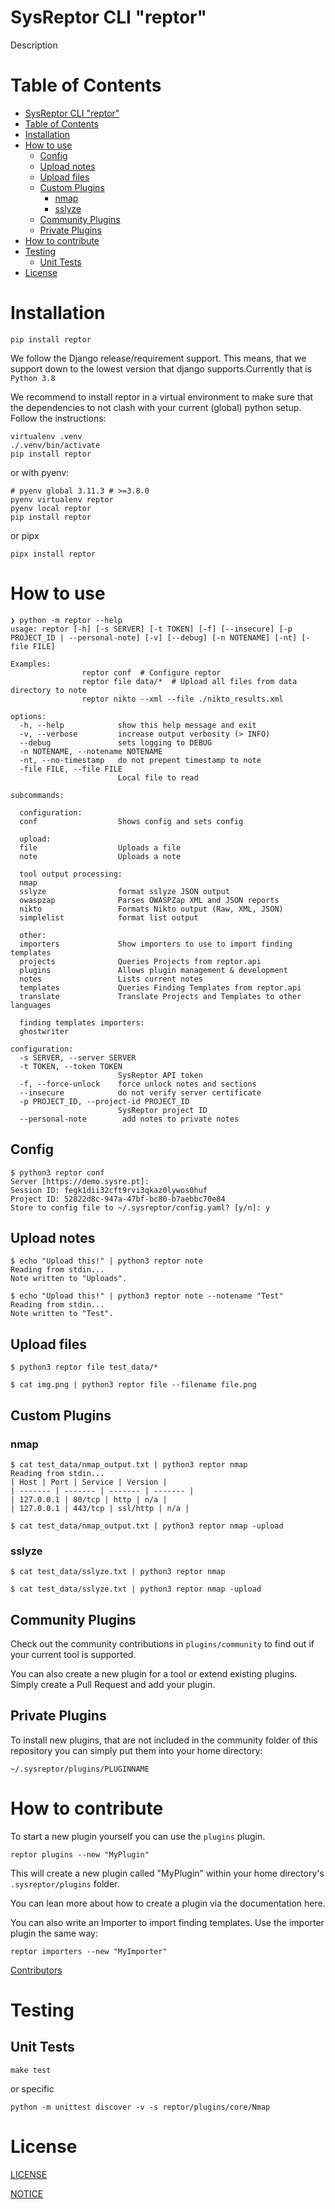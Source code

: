 # SysReptor CLI "reptor"
Description

# Table of Contents
- [SysReptor CLI "reptor"](#sysreptor-cli-reptor)
- [Table of Contents](#table-of-contents)
- [Installation](#installation)
- [How to use](#how-to-use)
  - [Config](#config)
  - [Upload notes](#upload-notes)
  - [Upload files](#upload-files)
  - [Custom Plugins](#custom-plugins)
    - [nmap](#nmap)
    - [sslyze](#sslyze)
  - [Community Plugins](#community-plugins)
  - [Private Plugins](#private-plugins)
- [How to contribute](#how-to-contribute)
- [Testing](#testing)
  - [Unit Tests](#unit-tests)
- [License](#license)



# Installation

```
pip install reptor
```

We follow the Django release/requirement support. This means, that we support down to the lowest version that django supports.Currently that is `Python 3.8`

We recommend to install reptor in a virtual environment to make sure that the dependencies to not clash with your current (global) python setup. Follow the instructions:

```
virtualenv .venv
./.venv/bin/activate
pip install reptor
```

or with pyenv:
```
# pyenv global 3.11.3 # >=3.8.0
pyenv virtualenv reptor
pyenv local reptor
pip install reptor
```

or pipx
```
pipx install reptor
```

# How to use

```
❯ python -m reptor --help
usage: reptor [-h] [-s SERVER] [-t TOKEN] [-f] [--insecure] [-p PROJECT_ID | --personal-note] [-v] [--debug] [-n NOTENAME] [-nt] [-file FILE]

Examples:
                reptor conf  # Configure reptor
                reptor file data/*  # Upload all files from data directory to note
                reptor nikto --xml --file ./nikto_results.xml

options:
  -h, --help            show this help message and exit
  -v, --verbose         increase output verbosity (> INFO)
  --debug               sets logging to DEBUG
  -n NOTENAME, --notename NOTENAME
  -nt, --no-timestamp   do not prepent timestamp to note
  -file FILE, --file FILE
                        Local file to read

subcommands:

  configuration:
  conf                  Shows config and sets config

  upload:
  file                  Uploads a file
  note                  Uploads a note

  tool output processing:
  nmap
  sslyze                format sslyze JSON output
  owaspzap              Parses OWASPZap XML and JSON reports
  nikto                 Formats Nikto output (Raw, XML, JSON)
  simplelist            format list output

  other:
  importers             Show importers to use to import finding templates
  projects              Queries Projects from reptor.api
  plugins               Allows plugin management & development
  notes                 Lists current notes
  templates             Queries Finding Templates from reptor.api
  translate             Translate Projects and Templates to other languages

  finding templates importers:
  ghostwriter

configuration:
  -s SERVER, --server SERVER
  -t TOKEN, --token TOKEN
                        SysReptor API token
  -f, --force-unlock    force unlock notes and sections
  --insecure            do not verify server certificate
  -p PROJECT_ID, --project-id PROJECT_ID
                        SysReptor project ID
  --personal-note        add notes to private notes

```


## Config
```
$ python3 reptor conf
Server [https://demo.sysre.pt]:
Session ID: fegk1dii32cft9rvi3qkaz0lywos0huf
Project ID: 52822d8c-947a-47bf-bc80-b7aebbc70e84
Store to config file to ~/.sysreptor/config.yaml? [y/n]: y
```

## Upload notes
```
$ echo "Upload this!" | python3 reptor note
Reading from stdin...
Note written to "Uploads".
```

```
$ echo "Upload this!" | python3 reptor note --notename "Test"
Reading from stdin...
Note written to "Test".
```

## Upload files
```
$ python3 reptor file test_data/*
```

```
$ cat img.png | python3 reptor file --filename file.png
```

## Custom Plugins
### nmap

```
$ cat test_data/nmap_output.txt | python3 reptor nmap
Reading from stdin...
| Host | Port | Service | Version |
| ------- | ------- | ------- | ------- |
| 127.0.0.1 | 80/tcp | http | n/a |
| 127.0.0.1 | 443/tcp | ssl/http | n/a |
```

```
$ cat test_data/nmap_output.txt | python3 reptor nmap -upload
```

### sslyze
```
$ cat test_data/sslyze.txt | python3 reptor nmap
```

```
$ cat test_data/sslyze.txt | python3 reptor nmap -upload
```

## Community Plugins
Check out the community contributions in `plugins/community` to find out if your current tool is supported.

You can also create a new plugin for a tool or extend existing plugins. Simply create a Pull Request and add your plugin.
## Private Plugins
To install new plugins, that are not included in the community folder of this repository you can simply
put them into your home directory:
```
~/.sysreptor/plugins/PLUGINNAME
```


# How to contribute

To start a new plugin yourself you can use the `plugins` plugin.
```
reptor plugins --new "MyPlugin"
```

This will create a new plugin called "MyPlugin" within your home directory's `.sysreptor/plugins` folder.

You can lean more about how to create a plugin via the documentation here.

You can also write an Importer to import finding templates. Use the importer plugin the same way:

```
reptor importers --new "MyImporter"
```

[Contributors](CONTRIBUTING.md)

# Testing
## Unit Tests

```
make test
```

or specific

```
python -m unittest discover -v -s reptor/plugins/core/Nmap
```

# License

[LICENSE](LICENSE)

[NOTICE](NOTICE)
